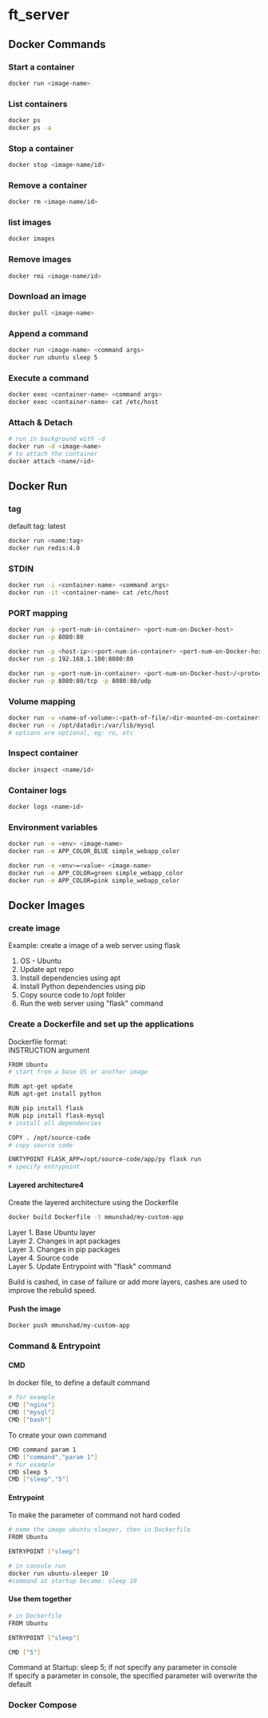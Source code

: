 # ft_server

## Docker Commands

### Start a container

```bash
docker run <image-name>
```

### List containers

```bash
docker ps  
docker ps -a
```

### Stop a container

```bash
docker stop <image-name/id>
```

### Remove a container

```bash
docker rm <image-name/id>
```

### list images

```bash
docker images
```

### Remove images

```bash
docker rmi <image-name/id>
```

### Download an image

```bash
docker pull <image-name>
```

### Append a command

```bash
docker run <image-name> <command args>
docker run ubuntu sleep 5
```

### Execute a command

```bash
docker exec <container-name> <command args>
docker exec <container-name> cat /etc/host
```

### Attach & Detach

```bash
# run in background with -d
docker run -d <image-name>
# to attach the container
docker attach <name/>id>
```

## Docker Run

### tag

default tag: latest

```bash
docker run <name:tag>
docker run redis:4.0
```

### STDIN

```bash
docker run -i <container-name> <command args>
docker run -it <container-name> cat /etc/host
```

### PORT mapping

```bash
docker run -p <port-num-in-container> <port-num-on-Docker-host>
docker run -p 8080:80

docker run -p <host-ip>:<port-num-in-container> <port-num-on-Docker-host>
docker run -p 192.168.1.100:8080:80

docker run -p <port-num-in-container> <port-num-on-Docker-host>/<protocol>
docker run -p 8080:80/tcp -p 8080:80/udp
```

### Volume mapping

```bash
docker run -v <name-of-volume>:<path-of-file/>dir-mounted-on-container>:<options> 
docker run -v /opt/datadir:/var/lib/mysql
# options are optional, eg: ro, etc
```

### Inspect container

```bash
docker inspect <name/id>
```

### Container logs

```bash
docker logs <name>id>
```

### Environment variables

```bash
docker run -e <env> <image-name>
docker run -e APP_COLOR_BLUE simple_webapp_color

docker run -e <env>=<value> <image-name>
docker run -e APP_COLOR=green simple_webapp_color
docker run -e APP_COLOR=pink simple_webapp_color
```

## Docker Images

### create image

Example: create a image of a web server using flask  

1. OS - Ubuntu
2. Update apt repo
3. Install dependencies using apt
4. Install Python dependencies using pip
5. Copy source code to /opt folder
6. Run the web server using "flask" command

### Create a Dockerfile and set up the applications

Dockerfile format:  
INSTRUCTION argument

```bash
FROM Ubuntu
# start from a base OS or another image

RUN apt-get update
RUN apt-get install python

RUN pip install flask
RUN pip install flask-mysql
# install all dependencies

COPY . /opt/source-code
# copy source code

ENRTYPOINT FLASK_APP=/opt/source-code/app/py flask run
# specify entrypoint
```

#### Layered architecture4

Create the layered architecture using the Dockerfile

```bash
docker build Dockerfile -t mmunshad/my-custom-app
```

Layer 1. Base Ubuntu layer  
Layer 2. Changes in apt packages  
Layer 3. Changes in pip packages  
Layer 4. Source code  
Layer 5. Update Entrypoint with "flask" command

Build is cashed, in case of failure or add more layers, cashes are used to improve the rebulid speed.

#### Push the image

```bash
Docker push mmunshad/my-custom-app
```

### Command & Entrypoint

#### CMD

In docker file, to define a default command

```bash
# for example
CMD ["nginx"]
CMD ["mysql"]
CMD ["bash"]
```

To create your own command

```bash
CMD command param 1
CMD ["command","param 1"]
# for example
CMD sleep 5
CMD ["sleep","5"]
```

#### Entrypoint

To make the parameter of command not hard coded

```bash
# name the image ubuntu-sleeper, then in Dockerfile
FROM Ubuntu

ENTRYPOINT ["sleep"]

# in console run 
docker run ubuntu-sleeper 10
#command at startup became: sleep 10
```

#### Use them together

```bash
# in Dockerfile
FROM Ubuntu

ENTRYPOINT ["sleep"]

CMD ["5"]
```

Command at Startup: sleep 5; if not specify any parameter in console  
If specify a parameter in console, the specified parameter will overwrite the default

### Docker Compose


